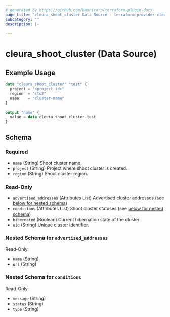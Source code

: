 ```yaml
---
# generated by https://github.com/hashicorp/terraform-plugin-docs
page_title: "cleura_shoot_cluster Data Source - terraform-provider-cleura"
subcategory: ""
description: |-
  
---
```


# cleura_shoot_cluster (Data Source)



## Example Usage

```terraform
data "cleura_shoot_cluster" "test" {
  project = "<project-id>"
  region  = "sto2"
  name    = "cluster-name"
}

output "name" {
  value = data.cleura_shoot_cluster.test
}
```

<!-- schema generated by tfplugindocs -->
## Schema

### Required

- `name` (String) Shoot cluster name.
- `project` (String) Project where shoot cluster is created.
- `region` (String) Shoot cluster region.

### Read-Only

- `advertised_addresses` (Attributes List) Advertised cluster addresses (see [below for nested schema](#nestedatt--advertised_addresses))
- `conditions` (Attributes List) Shoot cluster statuses (see [below for nested schema](#nestedatt--conditions))
- `hibernated` (Boolean) Current hibernation state of the cluster
- `uid` (String) Unique cluster identifier.

<a id="nestedatt--advertised_addresses"></a>
### Nested Schema for `advertised_addresses`

Read-Only:

- `name` (String)
- `url` (String)


<a id="nestedatt--conditions"></a>
### Nested Schema for `conditions`

Read-Only:

- `message` (String)
- `status` (String)
- `type` (String)
